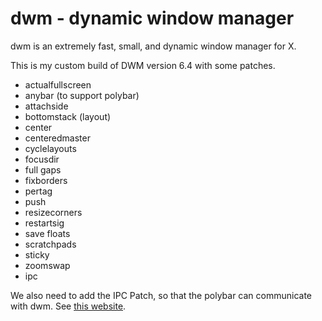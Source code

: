 # dwm - dynamic window manager

dwm is an extremely fast, small, and dynamic window manager for X.

This is my custom build of DWM version 6.4 with some patches.

- actualfullscreen
- anybar (to support polybar)
- attachside
- bottomstack (layout)
- center
- centeredmaster
- cyclelayouts
- focusdir
- full gaps
- fixborders
- pertag
- push
- resizecorners
- restartsig
- save floats
- scratchpads
- sticky
- zoomswap
- ipc

We also need to add the IPC Patch, so that the polybar can communicate with dwm. See [this website](https://github.com/mihirlad55/polybar-dwm-module).
